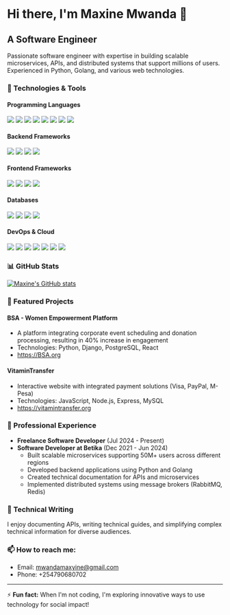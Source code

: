 # Hi there, I'm Maxine Mwanda 👋

## A Software Engineer

Passionate software engineer with expertise in building scalable microservices, APIs, and distributed systems that support millions of users. Experienced in Python, Golang, and various web technologies.

### 🔧 Technologies & Tools

#### Programming Languages
![](https://img.shields.io/badge/Code-Python-informational?style=flat&logo=python)
![](https://img.shields.io/badge/Code-Golang-informational?style=flat&logo=go)
![](https://img.shields.io/badge/Code-JavaScript-informational?style=flat&logo=javascript)
![](https://img.shields.io/badge/Code-PHP-informational?style=flat&logo=php)
![](https://img.shields.io/badge/Code-C-informational?style=flat&logo=c)
![](https://img.shields.io/badge/Code-C++-informational?style=flat&logo=cplusplus)
![](https://img.shields.io/badge/Code-C%23-informational?style=flat&logo=csharp)
![](https://img.shields.io/badge/Code-NodeJS-informational?style=flat&logo=node.js)

#### Backend Frameworks
![](https://img.shields.io/badge/Framework-Django-informational?style=flat&logo=django)
![](https://img.shields.io/badge/Framework-Flask-informational?style=flat&logo=flask)
![](https://img.shields.io/badge/Framework-Gin-informational?style=flat&logo=go)
![](https://img.shields.io/badge/Framework-Express-informational?style=flat&logo=express)

#### Frontend Frameworks
![](https://img.shields.io/badge/Frontend-React-informational?style=flat&logo=react)
![](https://img.shields.io/badge/Frontend-Vue.js-informational?style=flat&logo=vue.js)
![](https://img.shields.io/badge/Frontend-HTML5-informational?style=flat&logo=html5)
![](https://img.shields.io/badge/Frontend-CSS3-informational?style=flat&logo=css3)

#### Databases
![](https://img.shields.io/badge/Database-MySQL-informational?style=flat&logo=mysql)
![](https://img.shields.io/badge/Database-PostgreSQL-informational?style=flat&logo=postgresql)
![](https://img.shields.io/badge/Database-MongoDB-informational?style=flat&logo=mongodb)
![](https://img.shields.io/badge/Database-Oracle-informational?style=flat&logo=oracle)

#### DevOps & Cloud
![](https://img.shields.io/badge/DevOps-Docker-informational?style=flat&logo=docker)
![](https://img.shields.io/badge/DevOps-Kubernetes-informational?style=flat&logo=kubernetes)
![](https://img.shields.io/badge/Cache-Redis-informational?style=flat&logo=redis)
![](https://img.shields.io/badge/MQ-RabbitMQ-informational?style=flat&logo=rabbitmq)
![](https://img.shields.io/badge/Cloud-AWS-informational?style=flat&logo=amazon-aws)
![](https://img.shields.io/badge/Cloud-GCP-informational?style=flat&logo=google-cloud)
![](https://img.shields.io/badge/OS-Linux-informational?style=flat&logo=linux)

### 📊 GitHub Stats

[![Maxine's GitHub stats](https://github-readme-stats.vercel.app/api?username=maxine-mwanda&show_icons=true&theme=radical)](https://github.com/maxine-mwanda)

### 🚀 Featured Projects

#### BSA - Women Empowerment Platform
* A platform integrating corporate event scheduling and donation processing, resulting in 40% increase in engagement
* Technologies: Python, Django, PostgreSQL, React
* https://BSA.org

#### VitaminTransfer
* Interactive website with integrated payment solutions (Visa, PayPal, M-Pesa)
* Technologies: JavaScript, Node.js, Express, MySQL
* https://vitamintransfer.org

### 💼 Professional Experience

* **Freelance Software Developer** (Jul 2024 - Present)
* **Software Developer at Betika** (Dec 2021 - Jun 2024)
  * Built scalable microservices supporting 50M+ users across different regions
  * Developed backend applications using Python and Golang
  * Created technical documentation for APIs and microservices
  * Implemented distributed systems using message brokers (RabbitMQ, Redis)

### 📝 Technical Writing

I enjoy documenting APIs, writing technical guides, and simplifying complex technical information for diverse audiences.

### 📫 How to reach me:
* Email: mwandamaxyine@gmail.com
* Phone: +254790680702
  

---

⚡ **Fun fact:** When I'm not coding, I'm exploring innovative ways to use technology for social impact!
